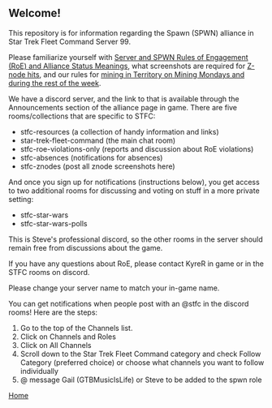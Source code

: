 ## Welcome!

This repository is for information regarding the Spawn (SPWN) alliance in Star Trek Fleet Command Server 99.

Please familiarize yourself with [Server and SPWN Rules of Engagement (RoE) and Alliance Status Meanings](https://github.com/KyreSPWN/SPWN/blob/main/RoE.md), what screenshots are required for [Z-node hits](https://github.com/KyreSPWN/SPWN/blob/main/Z-node%20Screenshots.md), and our rules for [mining in Territory on Mining Mondays and during the rest of the week](https://github.com/KyreSPWN/SPWN/blob/main/TerritoryMining.md).

We have a discord server, and the link to that is available through the Announcements section of the alliance page in game. There are five rooms/collections that are specific to STFC:
- stfc-resources (a collection of handy information and links)
- star-trek-fleet-command (the main chat room)
- stfc-roe-violations-only (reports and discussion about RoE violations)
- stfc-absences (notifications for absences)
- stfc-znodes (post all znode screenshots here)

And once you sign up for notifications (instructions below), you get access to two additional rooms for discussing and voting on stuff in a more private setting:
- stfc-star-wars
- stfc-star-wars-polls

This is Steve's professional discord, so the other rooms in the server should remain free from discussions about the game.

If you have any questions about RoE, please contact KyreR in game or in the STFC rooms on discord.

Please change your server name to match your in-game name.

You can get notifications when people post with an @stfc in the discord rooms! Here are the steps:
1. Go to the top of the Channels list.
2. Click on Channels and Roles
3. Click on All Channels
4. Scroll down to the Star Trek Fleet Command category and check Follow Category (preferred choice) or choose what channels you want to follow individually
5. @ message Gail (GTBMusicIsLife) or Steve to be added to the spwn role

[Home](https://github.com/KyreSPWN/SPWN)
